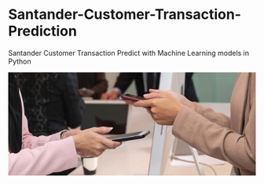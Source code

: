 # Santander-Customer-Transaction-Prediction
Santander Customer Transaction Predict with Machine Learning models in Python


![alt text](01.png)


